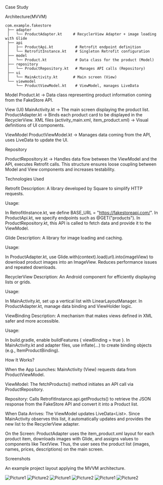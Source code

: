 Case Study


Architecture(MVVM)

```
com.example.fakestore
 ├── adapter
 │   └── ProductAdapter.kt     # RecyclerView Adapter + image loading with Glide
 ├── api
 │   ├── ProductApi.kt          # Retrofit endpoint definition
 │   └── RetrofitInstance.kt    # Singleton Retrofit configuration
 ├── model
 │   └── Product.kt             # Data class for the product (Model)
 ├── repository
 │   └── ProductRepository.kt   # Manages API calls (Repository)
 ├── ui
 │   └── MainActivity.kt       # Main screen (View)
 └── viewmodel
     └── ProductViewModel.kt    # ViewModel, manages LiveData
```

Model
Product.kt → Data class representing product information coming from the FakeStore API.

View (UI)
MainActivity.kt → The main screen displaying the product list.
ProductAdapter.kt → Binds each product card to be displayed in the RecyclerView.
XML files (activity_main.xml, item_product.xml) → Visual definitions of UI components.

ViewModel
ProductViewModel.kt → Manages data coming from the API, uses LiveData to update the UI.

Repository

ProductRepository.kt → Handles data flow between the ViewModel and the API, executes Retrofit calls.
This structure ensures loose coupling between Model and View components and increases testability.


Technologies Used

Retrofit
Description: A library developed by Square to simplify HTTP requests.

Usage:

In RetrofitInstance.kt, we define BASE_URL = "https://fakestoreapi.com/".
In ProductApi.kt, we specify endpoints such as @GET("products").
In ProductRepository.kt, this API is called to fetch data and provide it to the ViewModel.



Glide
Description: A library for image loading and caching.

Usage:

In ProductAdapter.kt, use Glide.with(context).load(url).into(imageView) to download product images into an ImageView.
Reduces performance issues and repeated downloads.



RecyclerView
Description: An Android component for efficiently displaying lists or grids.

Usage:

In MainActivity.kt, set up a vertical list with LinearLayoutManager.
In ProductAdapter.kt, manage data binding and ViewHolder logic.

ViewBinding
Description: A mechanism that makes views defined in XML safer and more accessible.

Usage:

In build.gradle, enable buildFeatures { viewBinding = true }.
In MainActivity.kt and adapter files, use inflate(...) to create binding objects (e.g., ItemProductBinding).





How It Works?

When the App Launches:
MainActivity (View) requests data from ProductViewModel.

ViewModel:
The fetchProducts() method initiates an API call via ProductRepository.

Repository:
Calls RetrofitInstance.api.getProducts() to retrieve the JSON response from the FakeStore API and convert it into a Product list.

When Data Arrives:
The ViewModel updates LiveData<List<Product>>.
Since MainActivity observes this list, it automatically updates and provides the new list to the RecyclerView adapter.

On the Screen:
ProductAdapter uses the item_product.xml layout for each product item, downloads images with Glide, and assigns values to components like TextView.
Thus, the user sees the product list (images, names, prices, descriptions) on the main screen.
 
 
 

Screenshots

An example project layout applying the MVVM architecture.
 
![Picture1](Screenshots/Picture1.png)
![Picture2](Screenshots/Picture2.png)
![Picture1](Screenshots/Picture3.png)
![Picture2](Screenshots/Picture4.png)
![Picture1](Screenshots/Picture5.png)
![Picture2](Screenshots/Picture6.png)


